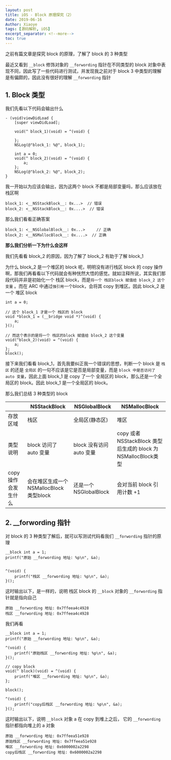 ```yaml
---
layout: post
title: iOS - Block 原理探究（2）
date: 2019-06-16
Author: Xiaoye
tags: [源码解析, iOS]
excerpt_separator: <!--more-->
toc: true
---
```


之前有篇文章是探究 block 的原理，了解了 block 的 3 种类型

最近又看到 `__block` 修饰对象的 `__forwording` 指针在不同类型的 block 对象中表现不同，因此写了一些代码进行测试，并发现我之前对于 block 3 中类型的理解是有偏颇的，因此没有很好的理解 `__forwording` 指针

## 1. Block 类型

我们先看以下代码会输出什么

```objc
- (void)viewDidLoad {
    [super viewDidLoad];

    void(^ block_1)(void) = ^(void) {
        
    };
    NSLog(@"block_1: %@", block_1);
    
    int a = 0;
    void(^ block_2)(void) = ^(void) {
        a;
    };
    NSLog(@"block_2: %@", block_2);
}
```

我一开始以为应该会输出，因为这两个 block 不都是局部变量吗，那么应该放在栈区啊

```objc
block_1: <__NSStackBlock__: 0x...> 	// 错误
block_2: <__NSStackBlock__: 0x....>  // 错误
```

那么我们看看正确答案

```objc
block_1: <__NSGlobalBlock__: 0x...> 	// 正确
block_2: <__NSMallocBlock__: 0x....>  // 正确
```



**那么我们分析一下为什么会这样**

我们先看看 block_2 的原因，因为了解了 block_2 有助于了解 block_1

为什么 block_2 是一个堆区的 block 呢，明明没有进行栈区 block 的 copy 操作啊，那我们再看看以下代码就会有种恍然大悟的感觉。就如注释所说，其实我们那段代码并非是初始化一个 栈区 block，而是`将一个 栈区block 赋值给 block_2 这个变量` 。而在 ARC 中通过`强引用`一个block，会将其 copy 到堆区。因此 block_2 是一个 堆区 block

```objc
int a = 0;

// 这个 block_1 才是一个 栈区的 block
void *block_1 = (__bridge void *)^(void) {
    a;
}();

// 而这个表示的是将一个 栈区的block 赋值给 block_2 这个变量
void(^block_2)(void) = ^(void) {
	a;
};
block();
```



接下来我们看看 block_1，首先我要纠正我一个错误的思想，判断一个 block 是 `栈区` 的还是 `全局区` 的一句不应该是它是否是局部变量，而是 `block 中是否访问了 auto 变量`，因此上面 block_1 是 copy 了一个 全局区的 block，那么还是一个全局区的 block。因此 block_1 是一个全局区的 block。

那么我们总结 3 种类型的 block

|                     | **__NSStackBlock__**                     | **__NSGlobalBlock__**    | **__NSMallocBlock__**                                        |
| ------------------- | ---------------------------------------- | ------------------------ | ------------------------------------------------------------ |
| 存放区域            | 栈区                                     | 全局区(静态区)           | 堆区                                                         |
| 类型说明            | block 访问了 auto 变量                   | block 没有访问 auto 变量 | copy 或者  NSStackBlock 类型后生成的 block 为 NSMallocBlock类型 |
| copy 操作会发生什么 | 会在堆区生成一个 NSMallocBlock 类型block | 还是一个 NSGlobalBlock   | 会对当前 block 引用计数 +1                                   |



## 2. __forwording 指针

 对 block 的 3 种类型了解后，就可以写测试代码看我们 `__forwording` 指针的原理

```objc
__block int a = 1;
printf("原始 __forwording 地址: %p\n", &a);


^(void) {
	printf("栈区 __forwording 地址: %p\n", &a);
}();
```

这时输出以下，是一样的，说明 栈区 block 的 `__block` 对象的  `__forwording` 指针就是指向自己

```
原始 __forwording 地址: 0x7ffeea4c4928
栈区 __forwording 地址: 0x7ffeea4c4928
```



我们再看

```objc
__block int a = 1;
printf("原始 __forwording 地址: %p\n", &a);

^(void) {
    printf("原始栈区 __forwording 地址: %p\n", &a);
}();

// copy block
void(^ block)(void) = ^(void) {
    printf("堆区 __forwording 地址: %p\n", &a);
};

block();

^(void) {
    printf("copy后栈区 __forwording 地址: %p\n", &a);
}();
```

这时输出以下，说明 `__block` 对象 a 在 copy 到堆上之后， 它的 `__forwording` 指针都指向堆上的 a 对象

```
原始 __forwording 地址: 0x7ffeea51e928
原始栈区 __forwording 地址: 0x7ffeea51e928
堆区 __forwording 地址: 0x6000002a2298
copy后栈区 __forwording 地址: 0x6000002a2298
```

